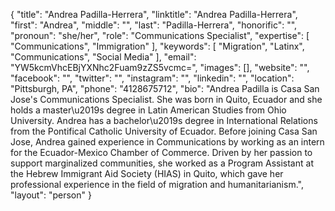 {
  "title": "Andrea Padilla-Herrera",
  "linktitle": "Andrea Padilla-Herrera",
  "first": "Andrea",
  "middle": "",
  "last": "Padilla-Herrera",
  "honorific": "",
  "pronoun": "she/her",
  "role": "Communications Specialist",
  "expertise": [
    "Communications",
    "Immigration"
  ],
  "keywords": [
    "Migration",
    "Latinx",
    "Communications",
    "Social Media"
  ],
  "email": "YW5kcmVhcEBjYXNhc2Fuam9zZS5vcmc=",
  "images": [],
  "website": "",
  "facebook": "",
  "twitter": "",
  "instagram": "",
  "linkedin": "",
  "location": "Pittsburgh, PA",
  "phone": "4128675712",
  "bio": "Andrea Padilla is Casa San Jose's Communications Specialist. She was born in Quito, Ecuador and she holds a master\u2019s degree in Latin American Studies from Ohio University. Andrea has a bachelor\u2019s degree in International Relations from the Pontifical Catholic University of Ecuador.  Before joining Casa San Jose, Andrea gained experience in Communications by working as an intern for the Ecuador-Mexico Chamber of Commerce. Driven by her passion to support marginalized communities, she worked as a Program Assistant at the Hebrew Immigrant Aid Society (HIAS) in Quito, which gave her professional experience in the field of migration and humanitarianism.",
  "layout": "person"
}